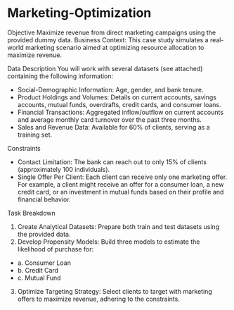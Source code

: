 # Marketing-Optimization

Objective
Maximize revenue from direct marketing campaigns using the provided dummy data.
Business Context: This case study simulates a real-world marketing scenario aimed at optimizing
resource allocation to maximize revenue.

Data Description
You will work with several datasets (see attached) containing the following information:
- Social-Demographic Information: Age, gender, and bank tenure.
- Product Holdings and Volumes: Details on current accounts, savings accounts, mutual
funds, overdrafts, credit cards, and consumer loans.
- Financial Transactions: Aggregated inflow/outflow on current accounts and average
monthly card turnover over the past three months.
- Sales and Revenue Data: Available for 60% of clients, serving as a training set.
  
Constraints
- Contact Limitation: The bank can reach out to only 15% of clients (approximately 100
individuals).
- Single Offer Per Client: Each client can receive only one marketing offer. For example, a
client might receive an offer for a consumer loan, a new credit card, or an investment in
mutual funds based on their profile and financial behavior.

Task Breakdown
1. Create Analytical Datasets: Prepare both train and test datasets using the provided data.
2. Develop Propensity Models: Build three models to estimate the likelihood of purchase
for:
- a. Consumer Loan
- b. Credit Card
- c. Mutual Fund
  
3. Optimize Targeting Strategy: Select clients to target with marketing offers to maximize
revenue, adhering to the constraints.
